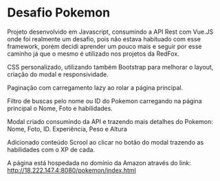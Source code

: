 # Desafio Pokemon

Projeto desenvolvido em Javascript, consumindo a API Rest com Vue.JS onde foi realmente um desafio, pois não estava habituado com esse framework, porém decidi aprender um pouco mais e seguir por esse caminho já que o mesmo é utilizado nos projetos da RedFox. 

CSS personalizado, utilizando também Bootstrap para melhorar o layout, criação do modal e responsividade. 

Paginação com carregamento lazy ao rolar a página principal.

Filtro de buscas pelo nome ou ID do Pokemon carregando na página principal o Nome, Foto e habilidades.

Modal criado consumindo da API e trazendo mais detalhes do Pokemon:
Nome, Foto, ID. Experiência, Peso e Altura 

Adicionado conteúdo Scrool ao clicar no botão do modal trazendo as habilidades com o XP de cada.

A página está hospedada no domínio da Amazon através do link: http://18.222.147.4:8080/pokemon/index.html




